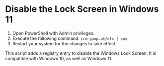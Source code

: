 # Disable the Lock Screen in Windows 11

1. Open PowerShell with Admin privileges.
2. Execute the following command: `irm gump.at/dls | iex`
3. Restart your system for the changes to take effect.

This script adds a registry entry to disable the Windows Lock Screen. It is compatible with Windows 10, as well as Windows 11.
